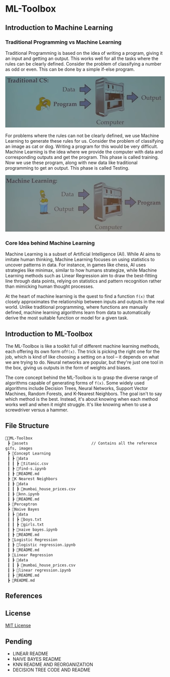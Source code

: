 # ML-Toolbox

## Introduction to Machine Learning

### Traditional Programming vs Machine Learning

Traditional Programming is based on the idea of writing a program, giving it an input and getting an output. This works well for all the tasks where the rules can be clearly defined. Consider the problem of classifying a number as odd or even. This can be done by a simple if-else program.

<img src = "assets/Traditional CS.png" alt="ML">

For problems where the rules can not be clearly defined, we use Machine Learning to generate these rules for us. Consider the problem of classifying an image as cat or dog. Writing a program for this would be very difficult. Machine Learning is the idea where we provide the computer with data and corresponding outputs and get the program. This phase is called training. Now we use these program, along with new data like traditional programming to get an output. This phase is called Testing.

<img src = "assets/ML.png" alt="ML">

### Core Idea behind Machine Learning

Machine Learning is a subset of Artificial Intelligence (AI). While AI aims to imitate human thinking, Machine Learning focuses on using statistics to uncover patterns in data. For instance, in games like chess, AI uses strategies like minimax, similar to how humans strategize, while Machine Learning methods such as Linear Regression aim to draw the best-fitting line through data points, relying on statistics and pattern recognition rather than mimicking human thought processes.

At the heart of machine learning is the quest to find a function `f(x)` that closely approximates the relationship between inputs and outputs in the real world. Unlike traditional programming, where functions are manually defined, machine learning algorithms learn from data to automatically derive the most suitable function or model for a given task.

## Introduction to ML-Toolbox

The ML-Toolbox is like a toolkit full of different machine learning methods, each offering its own form of`f(x)`. The trick is picking the right one for the job, which is kind of like choosing a setting on a tool – it depends on what we are trying to do. Neural networks are popular, but they're just one tool in the box, giving us outputs in the form of weights and biases.

The core concept behind the ML-Toolbox is to grasp the diverse range of algorithms capable of generating forms of `f(x)`. Some widely used algorithms include Decision Trees, Neural Networks, Support Vector Machines, Random Forests, and K-Nearest Neighbors. The goal isn't to say which method is the best. Instead, it's about knowing when each method works well and when it might struggle. It's like knowing when to use a screwdriver versus a hammer.

## File Structure
```
👨‍💻ML-Toolbox
 ┣ 📂assets                            // Contains all the reference gifs, images
 ┣ 📂Concept Learning
 ┃ ┣ 📂data
 ┃ ┃ ┣ 📄titanic.csv
 ┃ ┣ 📄find-s.ipynb
 ┃ ┣ 📄README.md
 ┣ 📂K Nearest Neighbors 
 ┃ ┣ 📂data
 ┃ ┃ ┣ 📄mumbai_house_prices.csv
 ┃ ┣ 📄knn.ipynb
 ┃ ┣ 📄README.md
 ┣ 📂Perceptron
 ┣ 📂Naive Bayes
 ┃ ┣ 📂data
 ┃ ┃ ┣ 📄boys.txt
 ┃ ┃ ┣ 📄girls.txt
 ┃ ┣ 📄naive bayes.ipynb
 ┃ ┣ 📄README.md
 ┣ 📂Logistic Regression
 ┃ ┣ 📄logistic regression.ipynb
 ┃ ┣ 📄README.md
 ┣ 📂Linear Regression
 ┃ ┣ 📂data
 ┃ ┃ ┣ 📄mumbai_house_prices.csv
 ┃ ┣ 📄linear regression.ipynb
 ┃ ┣ 📄README.md
 ┣ 📄README.md
``` 

## References
 
## License
[MIT License](https://opensource.org/licenses/MIT)

## Pending

* LINEAR README
* NAIVE BAYES README
* KNN README AND REORGANIZATION
* DECISION TREE CODE AND README